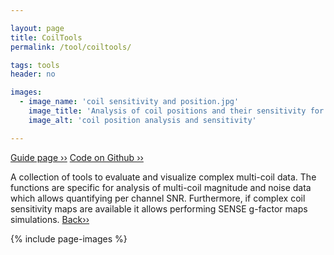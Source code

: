 ```yaml
---

layout: page
title: CoilTools
permalink: /tool/coiltools/

tags: tools
header: no

images:
  - image_name: 'coil sensitivity and position.jpg'
    image_title: 'Analysis of coil positions and their sensitivity for high density coils.'
    image_alt: 'coil position analysis and sensitivity'  

---
```


[Guide page ››](/assets/htmldoc/html/guide/{{page.title}})
[Code on Github ››](https://github.com/mfroeling/QMRITools/blob/master/QMRITools/Kernel/CoilTools.wl)

A collection of tools to evaluate and visualize complex multi-coil data. The functions
are specific for analysis of multi-coil magnitude and noise data which
allows quantifying per channel SNR. Furthermore, if complex coil
sensitivity maps are available it allows performing SENSE g-factor maps
simulations. [Back››](/tool/)

{% include page-images %}
